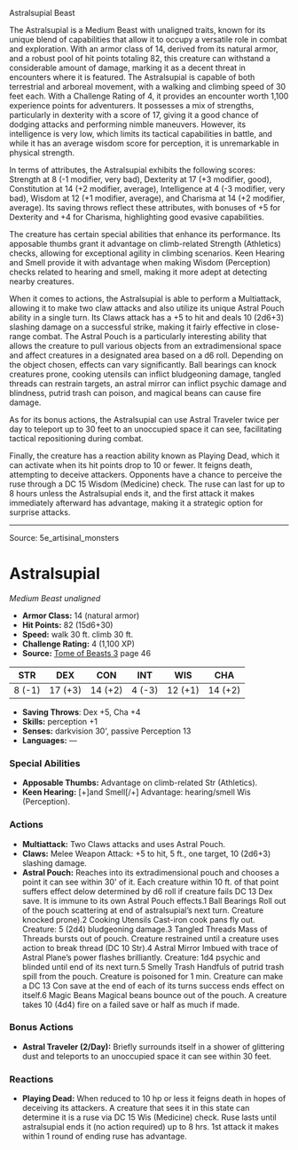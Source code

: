 <MonsterName/>Astralsupial</MonsterName>
<CreatureType/>Beast</CreatureType>

<summary>The Astralsupial is a Medium Beast with unaligned traits, known for its unique blend of capabilities that allow it to occupy a versatile role in combat and exploration. With an armor class of 14, derived from its natural armor, and a robust pool of hit points totaling 82, this creature can withstand a considerable amount of damage, marking it as a decent threat in encounters where it is featured. The Astralsupial is capable of both terrestrial and arboreal movement, with a walking and climbing speed of 30 feet each. With a Challenge Rating of 4, it provides an encounter worth 1,100 experience points for adventurers. It possesses a mix of strengths, particularly in dexterity with a score of 17, giving it a good chance of dodging attacks and performing nimble maneuvers. However, its intelligence is very low, which limits its tactical capabilities in battle, and while it has an average wisdom score for perception, it is unremarkable in physical strength.</summary>

<detail>

In terms of attributes, the Astralsupial exhibits the following scores: Strength at 8 (-1 modifier, very bad), Dexterity at 17 (+3 modifier, good), Constitution at 14 (+2 modifier, average), Intelligence at 4 (-3 modifier, very bad), Wisdom at 12 (+1 modifier, average), and Charisma at 14 (+2 modifier, average). Its saving throws reflect these attributes, with bonuses of +5 for Dexterity and +4 for Charisma, highlighting good evasive capabilities.

The creature has certain special abilities that enhance its performance. Its apposable thumbs grant it advantage on climb-related Strength (Athletics) checks, allowing for exceptional agility in climbing scenarios. Keen Hearing and Smell provide it with advantage when making Wisdom (Perception) checks related to hearing and smell, making it more adept at detecting nearby creatures.

When it comes to actions, the Astralsupial is able to perform a Multiattack, allowing it to make two claw attacks and also utilize its unique Astral Pouch ability in a single turn. Its Claws attack has a +5 to hit and deals 10 (2d6+3) slashing damage on a successful strike, making it fairly effective in close-range combat. The Astral Pouch is a particularly interesting ability that allows the creature to pull various objects from an extradimensional space and affect creatures in a designated area based on a d6 roll. Depending on the object chosen, effects can vary significantly. Ball bearings can knock creatures prone, cooking utensils can inflict bludgeoning damage, tangled threads can restrain targets, an astral mirror can inflict psychic damage and blindness, putrid trash can poison, and magical beans can cause fire damage.

As for its bonus actions, the Astralsupial can use Astral Traveler twice per day to teleport up to 30 feet to an unoccupied space it can see, facilitating tactical repositioning during combat. 

Finally, the creature has a reaction ability known as Playing Dead, which it can activate when its hit points drop to 10 or fewer. It feigns death, attempting to deceive attackers. Opponents have a chance to perceive the ruse through a DC 15 Wisdom (Medicine) check. The ruse can last for up to 8 hours unless the Astralsupial ends it, and the first attack it makes immediately afterward has advantage, making it a strategic option for surprise attacks.</detail>



---

Source: 5e_artisinal_monsters

# Astralsupial

*Medium* *Beast* *unaligned*

- **Armor Class:** 14 (natural armor)
- **Hit Points:** 82 (15d6+30)
- **Speed:** walk 30 ft. climb 30 ft.
- **Challenge Rating:** 4 (1,100 XP)
- **Source:** [Tome of Beasts 3](https://koboldpress.com/kpstore/product/tome-of-beasts-3-for-5th-edition/) page 46

| STR | DEX | CON | INT | WIS | CHA |
| --- | --- | --- | --- | --- | --- |
| 8 (-1) | 17 (+3) | 14 (+2) | 4 (-3) | 12 (+1) | 14 (+2) |

- **Saving Throws**: Dex +5, Cha +4
- **Skills:** perception +1
- **Senses:** darkvision 30', passive Perception 13
- **Languages:** —

### Special Abilities

- **Apposable Thumbs:** Advantage on climb-related Str (Athletics).
- **Keen Hearing:** [+]and Smell[/+] Advantage: hearing/smell Wis (Perception).

### Actions

- **Multiattack:** Two Claws attacks and uses Astral Pouch.
- **Claws:** Melee Weapon Attack: +5 to hit, 5 ft., one target, 10 (2d6+3) slashing damage.
- **Astral Pouch:** Reaches into its extradimensional pouch and chooses a point it can see within 30' of it. Each creature within 10 ft. of that point suffers effect delow determined by d6 roll if creature fails DC 13 Dex save. It is immune to its own Astral Pouch effects.1 Ball Bearings Roll out of the pouch scattering at end of astralsupial’s next turn. Creature knocked prone).2 Cooking Utensils Cast-iron cook pans fly out. Creature: 5 (2d4) bludgeoning damage.3 Tangled Threads Mass of Threads bursts out of pouch. Creature restrained until a creature uses action to break thread (DC 10 Str).4 Astral Mirror Imbued with trace of Astral Plane’s power flashes brilliantly. Creature: 1d4 psychic and blinded until end of its next turn.5 Smelly Trash Handfuls of putrid trash spill from the pouch. Creature is poisoned for 1 min. Creature can make a DC 13 Con save at the end of each of its turns success ends effect on itself.6 Magic Beans Magical beans bounce out of the pouch. A creature takes 10 (4d4) fire on a failed save or half as much if made.

### Bonus Actions

- **Astral Traveler (2/Day):** Briefly surrounds itself in a shower of glittering dust and teleports to an unoccupied space it can see within 30 feet.

### Reactions

- **Playing Dead:** When reduced to 10 hp or less it feigns death in hopes of deceiving its attackers. A creature that sees it in this state can determine it is a ruse via DC 15 Wis (Medicine) check. Ruse lasts until astralsupial ends it (no action required) up to 8 hrs. 1st attack it makes within 1 round of ending ruse has advantage.




